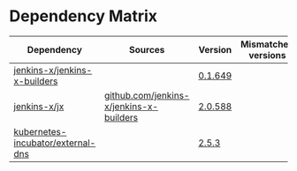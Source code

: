 # Dependency Matrix

Dependency | Sources | Version | Mismatched versions
---------- | ------- | ------- | -------------------
[jenkins-x/jenkins-x-builders](https://github.com/jenkins-x/jenkins-x-builders.git) |  | [0.1.649](https://github.com/jenkins-x/jenkins-x-builders/releases/tag/v0.1.649) | 
[jenkins-x/jx](https://github.com/jenkins-x/jx) | [github.com/jenkins-x/jenkins-x-builders](https://github.com/jenkins-x/jenkins-x-builders.git) | [2.0.588](https://github.com/jenkins-x/jx/releases/tag/v2.0.588) | 
[kubernetes-incubator/external-dns](https://github.com/kubernetes-incubator/external-dns) |  | [2.5.3]() | 
